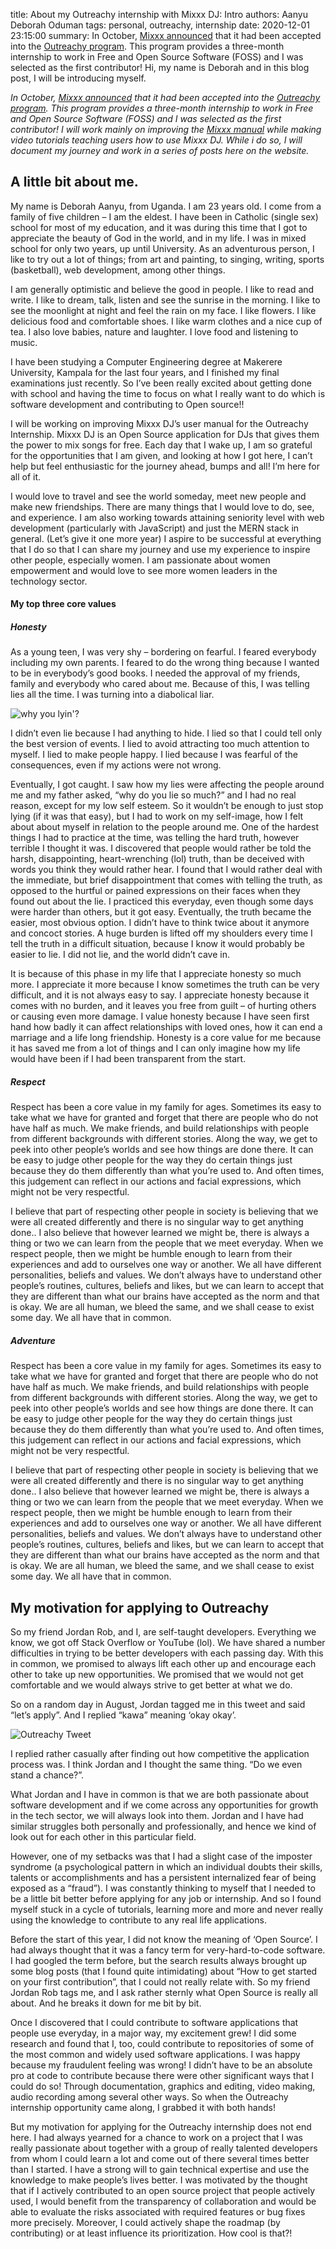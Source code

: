 title: About my Outreachy internship with Mixxx DJ: Intro
authors: Aanyu Deborah Oduman
tags: personal, outreachy, internship
date: 2020-12-01 23:15:00
summary: In October, [Mixxx announced]({filename}/news/2020-10-01-outreachy.md) that it had been accepted into the [Outreachy program](https://www.outreachy.org/outreachy-december-2020-internship-round/communities/mixxx-dj-software/). This program provides a three-month internship to work in Free and Open Source Software (FOSS) and I was selected as the first contributor! Hi, my name is Deborah and in this blog post, I will be introducing myself.

_In October, [Mixxx announced]({filename}/news/2020-10-01-outreachy.md) that it had been accepted into the [Outreachy program](https://www.outreachy.org/outreachy-december-2020-internship-round/communities/mixxx-dj-software/). This program provides a three-month internship to work in Free and Open Source Software (FOSS) and I was selected as the first contributor! I will work mainly on improving the [Mixxx manual](https://manual.mixxx.org/2.2/en/) while making video tutorials teaching users how to use Mixxx DJ. While i do so, I will document my journey and work in a series of posts here on the website._

## A little bit about me.

My name is Deborah Aanyu, from Uganda.
I am 23 years old. I come from a family of five children – I am the eldest.
I have been in Catholic (single sex) school for most of my education, and it was during this time that I got to appreciate the beauty of God in the world, and in my life. I was in mixed school for only two years, up until University.
As an adventurous person, I like to try out a lot of things; from art and painting, to singing, writing, sports (basketball), web development, among other things.

I am generally optimistic and believe the good in people. I like to read and write.
I like to dream, talk, listen and see the sunrise in the morning.
I like to see the moonlight at night and feel the rain on my face.
I like flowers.
I like delicious food and comfortable shoes. I like warm clothes and a nice cup of tea.
I also love babies, nature and laughter. I love food and listening to music.

I have been studying a Computer Engineering degree at Makerere University, Kampala for the last four years, and I finished my final examinations just recently. So I’ve been really excited about getting done with school and  having the time to focus on what I really want to do which is software development and contributing to Open source!!

I will be working on improving Mixxx DJ’s user manual for the Outreachy Internship.
Mixxx DJ is an Open Source application for DJs that gives them the power to mix songs for free.
Each day that I wake up, I am so grateful for the opportunities that I am given, and looking at how I got here, I can’t help but feel enthusiastic for the journey ahead, bumps and all! I’m here for all of it.

I would love to travel and see the world someday, meet new people and make new friendships.
There are many things that I would love to do, see, and experience.
I am also working towards attaining seniority level with web development (particularly with JavaScript) and just the MERN stack in general. (Let’s give it one more year)
I aspire to be successful at everything that I do so that I can share my journey and use my experience to inspire other people, especially women.
I am passionate about women empowerment and would love to see more women leaders in the technology sector.

#### My top three core values
##### Honesty

As a young teen, I was very shy – bordering on fearful. I feared everybody including my own parents.
I feared to do the wrong thing because I wanted to be in everybody’s good books.
I needed the approval of my friends, family and everybody who cared about me.
Because of this, I was telling lies all the time. I was turning into a diabolical liar.

![why you lyin'?]({static}/images/news/giphy.gif)

I didn’t even lie because I had anything to hide. I lied so that I could tell only the best version of events.
I lied to avoid attracting too much attention to myself. I lied to make people happy.
I lied because I was fearful of the consequences, even if my actions were not wrong.

Eventually, I got caught. I saw how my lies were affecting the people around me and my father asked, “why do you lie so much?” and I had no real reason, except for my low self esteem.
So it wouldn’t be enough to just stop lying (if it was that easy), but I had to work on my self-image, how I felt about about myself in relation to the people around me. One of the hardest things I had to practice at the time, was telling the hard truth, however terrible I thought it was.
I discovered that people would rather be told the harsh, disappointing, heart-wrenching (lol) truth, than be deceived with words you think they would rather hear.
I found that I would rather deal with the immediate, but brief disappointment that comes with telling the truth, as opposed to the hurtful or pained expressions on their faces when they found out about the lie.
I practiced this everyday, even though some days were harder than others, but it got easy. Eventually, the truth became the easier, most obvious option.
I didn’t have to think twice about it anymore and concoct stories.
A huge burden is lifted off my shoulders every time I tell the truth in a difficult situation, because I know it would probably be easier to lie.
I did not lie, and the world didn’t cave in.

It is because of this phase in my life that I appreciate honesty so much more.
I appreciate it more because I know sometimes the truth can be very difficult, and it is not always easy to say. I appreciate honesty because it comes with no burden, and it leaves you free from guilt – of hurting others or causing even more damage.
I value honesty because I have seen first hand how badly it can affect relationships with loved ones, how it can end a marriage and a life long friendship.
Honesty is a core value for me because it has saved me from a lot of things and I can only imagine how my life would have been if I had been transparent from the start.

##### Respect

Respect has been a core value in my family for ages. Sometimes its easy to take what we have for granted and forget that there are people who do not have half as much. We make friends, and build relationships with people from different backgrounds with different stories. Along the way, we get to peek into other people’s worlds and see how things are done there. It can be easy to judge other people for the way they do certain things just because they do them differently than what you’re used to. And often times, this judgement can reflect in our actions and facial expressions, which might not be very respectful.

I believe that part of respecting other people in society is believing that we were all created differently and there is no singular way to get anything done..
I also believe that however learned we might be, there is always a thing or two we can learn from the people that we meet everyday.
When we respect people, then we might be humble enough to learn from their experiences and add to ourselves one way or another.
We all have different personalities, beliefs and values. We don’t always have to understand other people’s routines, cultures, beliefs and likes, but we can learn to accept that they are different than what our brains have accepted as the norm and that is okay.
We are all human, we bleed the same, and we shall cease to exist some day. We all have that in common.

##### Adventure

Respect has been a core value in my family for ages. Sometimes its easy to take what we have for granted and forget that there are people who do not have half as much. We make friends, and build relationships with people from different backgrounds with different stories. Along the way, we get to peek into other people’s worlds and see how things are done there. It can be easy to judge other people for the way they do certain things just because they do them differently than what you’re used to. And often times, this judgement can reflect in our actions and facial expressions, which might not be very respectful.

I believe that part of respecting other people in society is believing that we were all created differently and there is no singular way to get anything done.. I also believe that however learned we might be, there is always a thing or two we can learn from the people that we meet everyday. When we respect people, then we might be humble enough to learn from their experiences and add to ourselves one way or another. We all have different personalities, beliefs and values. We don’t always have to understand other people’s routines, cultures, beliefs and likes, but we can learn to accept that they are different than what our brains have accepted as the norm and that is okay. We are all human, we bleed the same, and we shall cease to exist some day. We all have that in common.

## My motivation for applying to Outreachy

So my friend Jordan Rob, and I, are self-taught developers.
Everything we know, we got off Stack Overflow or YouTube (lol).
We have shared a number difficulties in trying to be better developers with each passing day.
With this in common, we promised to always lift each other up and encourage each other to take up new opportunities. We promised that we would not get comfortable and we would always strive to get better at what we do.

So on a random day in August, Jordan tagged me in this tweet and said “let’s apply”. And I replied “kawa” meaning ‘okay okay’.

![Outreachy Tweet]({static}/images/news/outreachy_tweet.png)

I replied rather casually after finding out how competitive the application process was.
I think Jordan and I thought the same thing. “Do we even stand a chance?”.

What Jordan and I have in common is that we are both passionate about software development and if we come across any opportunities for growth in the tech sector, we will always look into them.
Jordan and I have had similar struggles both personally and professionally, and hence we kind of look out for each other in this particular field.

However, one of my setbacks was that I had a slight case of the imposter syndrome (a psychological pattern in which an individual doubts their skills, talents or accomplishments and has a persistent internalized fear of being exposed as a “fraud”).
I was constantly thinking to myself that I needed to be a little bit better before applying for any job or internship.
And so I found myself stuck in a cycle of tutorials, learning more and more and never really using the knowledge to contribute to any real life applications.

Before the start of this year, I did not know the meaning of ‘Open Source’. I had always thought that it was a fancy term for very-hard-to-code software. I had googled the term before, but the search results always brought up some blog posts (that I found quite intimidating) about “How to get started on your first contribution”, that I could not really relate with. So my friend Jordan Rob tags me, and I ask rather sternly what Open Source is really all about. And he breaks it down for me bit by bit.

Once I discovered that I could contribute to software applications that people use everyday, in a major way, my excitement grew!
I did some research and found that I, too, could contribute to repositories of some of the most common and widely used software applications.
I was happy because my fraudulent feeling was wrong! I didn’t have to be an absolute pro at code to contribute because there were other significant ways that I could do so!
Through documentation, graphics and editing, video making, audio recording among several other ways. So when the Outreachy internship opportunity came along, I grabbed it with both hands!

But my motivation for applying for the Outreachy internship does not end here.
I had always yearned for a chance to work on a project that I was really passionate about together with a group of really talented developers from whom I could learn a lot and come out of there several times better than I started.
I have a strong will to gain technical expertise and use the knowledge to make people’s lives better.
I was motivated by the thought that if I actively contributed to an open source project that people actively used, I would benefit from the transparency of collaboration and would be able to evaluate the risks associated with required features or bug fixes more precisely.
Moreover, I could actively shape the roadmap (by contributing) or at least influence its prioritization. How cool is that?!
